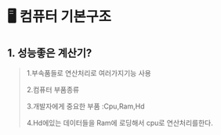 # 🖥️ 컴퓨터 기본구조
 
 ## 1. 성능좋은 계산기?

> 1.부속품들로 연산처리로 여러가지기능 사용
>
> 2.컴퓨터 부품종류
>
> 3.개발자에게 중요한 부품 :Cpu,Ram,Hd
> 
> 4.Hd에있는 데이터들을 Ram에 로딩해서 cpu로 연산처리를한다.
	
